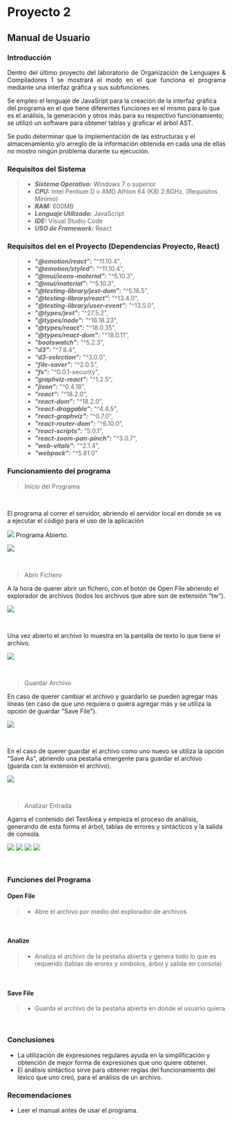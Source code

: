 # Proyecto 2 
## Manual de Usuario
### Introducción
<p style="text-align: justify;">
Dentro del último proyecto del laboratorio de Organización de Lenguajes & Compiladores 1 se mostrará el modo en el que funciona el programa mediante una interfaz gráfica y sus subfunciones.

Se empleo el lenguaje de JavaSript para la creación de la interfaz gráfica del programa en el que tiene diferentes funciones en el mismo para lo que es el análisis, la generación y otros más para su respectivo funcionamiento; se utilizó un software para obtener tablas y graficar el árbol AST.

Se pudo determinar que la implementación de las estructuras y el almacenamiento y/o arreglo de la información obtenida en cada una de ellas no mostro ningún problema durante su ejecución.
</p>


### Requisitos del Sistema



>- **_Sistema Operativo:_** Windows 7 o superior
>- **_CPU:_** Intel Pentium D o AMD Athlon 64 (K8) 2.6GHz. (Requisitos Mínimo)
>- **_RAM:_** 600MB
>- **_Lenguaje Utilizado:_** JavaScript
>- **_IDE:_** Visual Studio Code
>- **_USO de Framework:_** React


### Requisitos del en el Proyecto (Dependencias Proyecto, React)


>- **_"@emotion/react":_** "^11.10.4",
>- **_"@emotion/styled":_** "^11.10.4",
>- **_"@mui/icons-material":_** "^5.10.3",
>- **_"@mui/material":_** "^5.10.3",
>- **_"@testing-library/jest-dom":_** "^5.16.5",
>- **_"@testing-library/react":_** "^13.4.0",
>- **_"@testing-library/user-event":_** "^13.5.0",
>- **_"@types/jest":_** "^27.5.2",
>- **_"@types/node":_** "^16.18.23",
>- **_"@types/react":_** "^18.0.35",
>- **_"@types/react-dom":_** "^18.0.11",
>- **_"bootswatch":_** "^5.2.3",
>- **_"d3":_** "^7.8.4",
>- **_"d3-selection":_** "^3.0.0",
>- **_"file-saver":_** "^2.0.5",
>- **_"fs":_** "^0.0.1-security",
>- **_"graphviz-react":_** "^1.2.5",
>- **_"jison":_** "^0.4.18",
>- **_"react":_** "^18.2.0",
>- **_"react-dom":_** "^18.2.0",
>- **_"react-draggable":_** "^4.4.5",
>- **_"react-graphviz":_** "^0.7.0",
>- **_"react-router-dom":_** "^6.10.0",
>- **_"react-scripts":_** "5.0.1",
>- **_"react-zoom-pan-pinch":_** "^3.0.7",
>- **_"web-vitals":_** "^2.1.4",
>- **_"webpack":_** "^5.81.0"

### Funcionamiento del programa

>Inicio del Programa

</br>

El programa al correr el servidor, abriendo el servidor local en donde se va a ejecutar el código para el uso de la aplicación

![](../../../Assets/Proyecto2/Usuario/U01.png)
Programa Abierto.

![](../../../Assets/Proyecto2/Usuario/U02.png)

</br>

>Abrir Fichero

A la hora de querer abrir un fichero, con el botón de Open File abriendo el explorador de archivos (todos los archivos que abre son de extensión "tw").

![](../../../Assets/Proyecto2/Usuario/U03.png)

</br>

Una vez abierto el archivo lo muestra en la pantalla de texto lo que tiene el archivo.

![](../../../Assets/Proyecto2/Usuario/U04.png)

</br>

>Guardar Archivo

En caso de querer cambiar el archivo y guardarlo se pueden agregar más líneas (en caso de que uno requiera o quiera agregar más y se utiliza la opción de guardar "Save File").

![](../../../Assets/Proyecto2/Usuario/U05.png)

</br>

En el caso de querer guardar el archivo como uno nuevo se utiliza la opción "Save As", abriendo una pestaña emergente para guardar el archivo (guarda con la extensión el archivo).

![](../../../Assets/Proyecto2/Usuario/U06.png)

</br>

>Analizar Entrada

Agarra el contenido del TextArea y empieza el proceso de análisis, generando de esta forma el árbol, tablas de errores y sintácticos y la salida de consola.

![](../../../Assets/Proyecto2/Usuario/U07.png)
![](../../../Assets/Proyecto2/Usuario/U08.png)
![](../../../Assets/Proyecto2/Usuario/U09.png)
![](../../../Assets/Proyecto2/Usuario/U10.png)

</br>

### Funciones del Programa

#### Open File
>- Abre el archivo por medio del explorador de archivos

</br>

#### Analize
>- Analiza el archivo de la pestaña abierta y genera todo lo que es requerido (tablas de erores y símbolos, árbol y salida en consola)

</br>

#### Save File
>- Guarda el archivo de la pestaña abierta en donde el usuario quiera

</br>

### Conclusiones

- La utilización de expresiones regulares ayuda en la simplificación y obtención de mejor forma de expresiones que uno quiere obtener.
- El análisis sintáctico sirve para obtener reglas del funcionamiento del léxico que uno creó, para el análisis de un archivo.


### Recomendaciones

- Leer el manual antes de usar el programa.